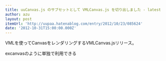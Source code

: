 ```yaml
---
title: uuCanvas.js のサブセットとして VMLCanvas.js を切り出しました - latest log
author: azu
layout: post
itemUrl: 'http://uupaa.hatenablog.com/entry/2012/10/23/085624'
date: '2012-10-31T15:00:00.000Z'
---
```

VMLを使ってCanvasをレンダリングするVMLCanvas.jsリリース。

excanvasのように単独で利用できる
